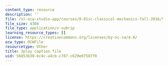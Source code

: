 ```yaml
---
content_type: resource
description: ''
file: /ol-ocw-studio-app/courses/8-01sc-classical-mechanics-fall-2016/56853b30bc4ca4cbc787c629e07587f8_ErlP_SBcA1s.srt
file_size: 4304
file_type: application/x-subrip
learning_resource_types: []
license: https://creativecommons.org/licenses/by-nc-sa/4.0/
ocw_type: OCWFile
resourcetype: Other
title: 3play caption file
uid: 56853b30-bc4c-a4cb-c787-c629e07587f8
---
```

